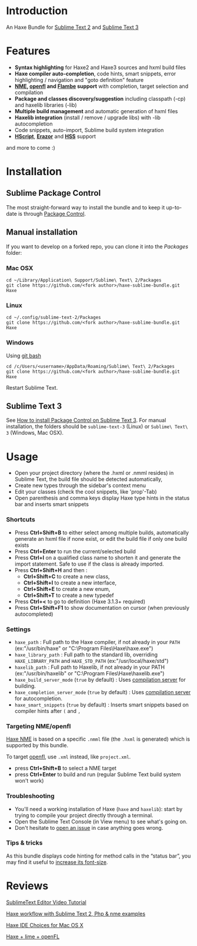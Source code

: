 # Introduction
An Haxe Bundle for [Sublime Text 2](http://www.sublimetext.com/2) and [Sublime Text 3](http://www.sublimetext.com/3)

# Features

 - **Syntax highlighting** for Haxe2 and Haxe3 sources and hxml build files
 - **Haxe compiler auto-completion**, code hints, smart snippets, error highlighting / navigation and "goto definition" feature
 - **[NME](http://www.nme.io/), [openfl](https://github.com/openfl/openfl) and [Flambe](http://getflambe.com) support** with completion, target selection and compilation
 - **Package and classes discovery/suggestion** including classpath (-cp) and haxelib libraries (-lib)
 - **Multiple build management** and automatic generation of hxml files
 - **Haxelib integration** (install / remove / upgrade libs) with -lib autocompletion
 - Code snippets, auto-import, Sublime build system integration
 - **[HScript](http://code.google.com/p/hscript/)**, **[Erazor](https://github.com/ciscoheat/erazor)** and **[HSS](http://ncannasse.fr/projects/hss)** support
 
and more to come :)

# Installation

## Sublime Package Control

The most straight-forward way to install the bundle and to keep it up-to-date 
is through [Package Control](http://wbond.net/sublime_packages/package_control).

## Manual installation

If you want to develop on a forked repo, you can clone it into the *Packages* folder:

### Mac OSX

    cd ~/Library/Application\ Support/Sublime\ Text\ 2/Packages
    git clone https://github.com/<fork author>/haxe-sublime-bundle.git Haxe

### Linux

    cd ~/.config/sublime-text-2/Packages
    git clone https://github.com/<fork author>/haxe-sublime-bundle.git Haxe

### Windows

Using [git bash](http://code.google.com/p/msysgit/)

    cd /c/Users/<username>/AppData/Roaming/Sublime\ Text\ 2/Packages
    git clone https://github.com/<fork author>/haxe-sublime-bundle.git Haxe

Restart Sublime Text.

## Sublime Text 3

See [How to install Package Control on Sublime Text 3](http://wbond.net/sublime_packages/package_control/installation#ST3).
For manual installation, the folders should be `sublime-text-3` (Linux) or `Sublime\ Text\ 3` (Windows, Mac OSX).

# Usage

 - Open your project directory (where the .hxml or .nmml resides) in Sublime Text, the build file should be detected automatically,
 - Create new types through the sidebar's context menu
 - Edit your classes (check the cool snippets, like 'prop'-Tab)
 - Open parenthesis and comma keys display Haxe type hints in the status bar and inserts smart snippets

### Shortcuts

 - Press **Ctrl+Shift+B** to either select among multiple builds, automatically generate an hxml file if none exist, or edit the build file if only one build exists
 - Press **Ctrl+Enter** to run the current/selected build
 - Press **Ctrl+I** on a qualified class name to shorten it and generate the import statement. Safe to use if the class is already imported.
 - Press **Ctrl+Shift+H** and then : 
      - **Ctrl+Shift+C** to create a new class,
      - **Ctrl+Shift+I** to create a new interface,
      - **Ctrl+Shift+E** to create a new enum,
      - **Ctrl+Shift+T** to create a new typedef
 - Press **Ctrl+<** to go to definition (Haxe 3.1.3+ required) 
 - Press **Ctrl+Shift+F1** to show documentation on cursor (when previously autocompleted) 

### Settings

 - `haxe_path` : Full path to the Haxe compiler, if not already in your `PATH` (ex:"/usr/bin/haxe" or "C:\Program Files\Haxe\haxe.exe")
 - `haxe_library_path` : Full path to the standard lib, overriding `HAXE_LIBRARY_PATH` and `HAXE_STD_PATH` (ex:"/usr/local/haxe/std")
 - `haxelib_path` : Full path to Haxelib, if not already in your PATH (ex:"/usr/bin/haxelib" or "C:\Program Files\Haxe\haxelib.exe")
 - `haxe_build_server_mode` (`true` by default) : Uses [compilation server](http://haxe.org/manual/completion#compilation-cache-server) for building.
 - `haxe_completion_server_mode` (`true` by default) : Uses [compilation server](http://haxe.org/manual/completion#compilation-cache-server) for autocompletion.
 - `haxe_smart_snippets` (`true` by default) : Inserts smart snippets based on compiler hints after `(` and `,`

### Targeting NME/openfl

[Haxe NME](http://www.haxenme.org/) is based on a specific `.nmml` file (the `.hxml` is generated) which is supported by this bundle.

To target [openfl](https://github.com/openfl/openfl), use `.xml` instead, like `project.xml`.

 - press **Ctrl+Shift+B** to select a NME target
 - press **Ctrl+Enter** to build and run (regular Sublime Text build system won't work)

### Troubleshooting

 - You'll need a working installation of Haxe (`haxe` and `haxelib`): start by trying to compile your project directly through a terminal.
 - Open the Sublime Text Console (in View menu) to see what's going on.
 - Don't hesitate to [open an issue](https://github.com/clemos/haxe-sublime-bundle/issues) in case anything goes wrong.
 
### Tips & tricks

As this bundle displays code hinting for method calls in the “status bar”, 
you may find it useful to [increase its font-size](http://superuser.com/questions/469161/increase-the-font-size-on-sublime-text-2-status-bar).

# Reviews

[SublimeText Editor Video Tutorial](http://haxe.org/doc/videos/editors/Sublimetext)

[Haxe workflow with Sublime Text 2, Php & nme examples](http://www.aymericlamboley.fr/blog/haxe-workflow-with-sublime-text-2-php-and-nme-examples/)

[Haxe IDE Choices for Mac OS X](http://sambrick.wordpress.com/2012/03/23/haxe-ide-choices-for-mac/)

[Haxe + lime + openFL](https://medium.com/programming-ideas-tutorial-and-experience/haxe-lime-openfl-ec9c2784aaa8)
